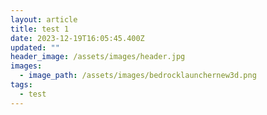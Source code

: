 ```yaml
---
layout: article
title: test 1
date: 2023-12-19T16:05:45.400Z
updated: ""
header_image: /assets/images/header.jpg
images:
  - image_path: /assets/images/bedrocklaunchernew3d.png
tags:
  - test
---
```

